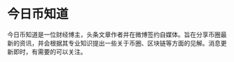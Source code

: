 # 

# 今日币知道

今日币知道是一位财经博主，头条文章作者并在微博签约自媒体。旨在分享币圈最新的资讯，并会根据其专业知识提出一些关于币圈、区块链等方面的见解。消息更新即时，有需要的可以关注。

